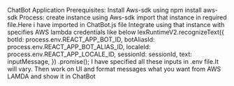 ChatBot Application
Prerequisites:
Install Aws-sdk using npm install aws-sdk
Process:
create instance using Aws-sdk
import that instance in required file.Here i have imported in ChatBot.js file
Integrate using that instance with specifies AWS lambda credentials like below
lexRuntimeV2.recognizeText({
            botId: process.env.REACT_APP_BOT_ID,
            botAliasId: process.env.REACT_APP_BOT_ALIAS_ID,
            localeId: process.env.REACT_APP_LOCALE_ID,
            sessionId: sessionId,
            text: inputMessage,
          })
          .promise();
I have specified all these inputs in .env file.It will vary.
Then work on UI and format messages what you want from AWS LAMDA and show it in ChatBot
